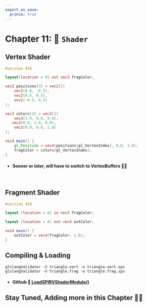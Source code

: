 ```yaml
---
export_on_save:
  prince: true
---
```

<div class="REY_TITLEV2"></div>

# Chapter 11: 🔮 `Shader`
## Vertex Shader
```glsl
#version 450

layout(location = 0) out vec3 fragColor;

vec2 positions[3] = vec2[](
    vec2(0.0, -0.5),
    vec2(0.5, 0.5),
    vec2(-0.5, 0.5)
);

vec3 colors[3] = vec3[](
    vec3(1.0, 0.0, 0.0),
   vec3(0.0, 1.0, 0.0),
    vec3(0.0, 0.0, 1.0)
);

void main() {
    gl_Position = vec4(positions[gl_VertexIndex], 0.0, 1.0);
    fragColor = colors[gl_VertexIndex];
}
```
- #### Sooner or later, will have to switch to VertexBuffers 💁‍♀️
</br>







## Fragment Shader
```glsl
#version 450

layout (location = 0) in vec3 fragColor;

layout (location = 0) out vec4 outColor;

void main() {
    outColor = vec4(fragColor, 1.0);
}
```

## Compiling & Loading
```batch
glslangValidator -V triangle.vert -o triangle.vert.spv
glslangValidator -V triangle.frag -o triangle.frag.spv
```
- #### Github 🔗 [LoadSPIRVShaderModule()](https://github.com/REYNEP/amGHOST/blob/74cf5c96a9b12db4896f2f4c592cfd72923d6231/amVK/mesh/amVK_VertexBuffer.cpp#L66)

## Stay Tuned, Adding more in this Chapter 💁‍♀️